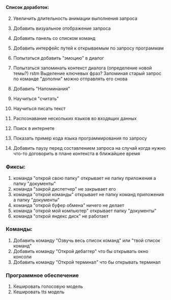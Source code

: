 #### Список доработок:

<!-- 1. Добавить звук при переходе в "Режим ожидания" -->

2. Увеличить длительность анимации выполнения запроса
3. Добавить визуальное отображение запроса
4. Добавить панель со списком команд
5. Добавить интерфейс путей к открываемым по запросу программам
6. Попытаться добавить "эмоцию" в диалог
7. Попытаться запоминать контекст диалога (определение новой темы?) rstm
   Выделение ключевых фраз?
   Запоминая старый запрос по команде "дополни" можно отправлять его снова

8. Добавить "Напоминания"
9. Научиться "считать"
10. Научиться писать текст
11. Распознавание нескольких языков во входящих данных

12. Поиск в интернете
13. Показать пример кода языка программирования по запросу

14. Добавить паузу перед составлением запроса на случай когда нужно что-то договорить в плане контекста в ближайшее время

<!-- 15. Добавить звук на команду "стоп" -->

### Фиксы:

1. команда "открой свою папку" открывает не папку приложения а папку "документы"
2. команда "закрой диспетчер" не закрывает его
3. команда "открой команды" открывает не папку команд приложения а папку "документы"
4. команда "открой буфер обмена" ничего не делает
5. команда "открой мой компьютер" открывает папку "документы"
6. команда "открой яндекс диск" не работает

### Команды:

1. Добавить команду "Озвучь весь список команд" или "твой список команд"
2. Добавить команду "Открой дебаггер" что бы открывать окно консоли
3. Добавить команду "Открой терминал" что бы открывать терминал
<!-- 4. Расширить команду "стоп":
   -Перестань нести чушь
   -Не позорься
   -Я и сам знаю -->

### Программное обеспечение

1. Кешировать голосовую модель
2. Кешировать tts модель
